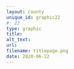 ```yaml
---
layout: county 
unique_id: graphic22
#: 22
type: graphic
title: 
alt_text: 
url: 
filename: titlepage.png
date: 2020-06-22
---
```

